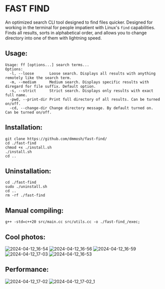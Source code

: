 # FAST FIND #

An optimized search CLI tool designed to find files quicker. Designed for working in the terminal for people impatient with Linux's `find` capabilities. Finds all results, sorts in alphabetical order, and allows you to change directory into one of them with lightning speed.

## Usage: ##
```
Usage: ff [options...] search terms...
Options:
  -l, --loose       Loose search. Displays all results with anything remotely like the search term.
  -m, --medium      Medium search. Displays specific results with diregard for file suffix. Default option.
  -s, --strict      Strict search. Displays only results with exact full name.
  -pwd, --print-dir Print full directory of all results. Can be turned on/off.
  -cd, --change-dir Change directory message. By default turned on. Can be turned on/off.
```


## Installation: ##
```
git clone https://github.com/dmmosh/fast-find/
cd ./fast-find
chmod +x ./install.sh
./install.sh
cd ..
```

## Uninstallation: ##
```
cd ./fast-find
sudo ./uninstall.sh
cd ..
rm -rf ./fast-find
```
## Manual compiling: ##
```
g++ -std=c++20 src/main.cc src/utils.cc -o ./fast-find_/exec;
```

## Cool photos: ##
![2024-04-12_16-54](https://github.com/dmmosh/fast-find/assets/119987092/2c5d9775-7e1f-4e37-b01d-51aadcec386b)
![2024-04-12_16-56](https://github.com/dmmosh/fast-find/assets/119987092/d9e015f1-c684-46a4-8558-9a2d3103da3e)
![2024-04-12_16-59](https://github.com/dmmosh/fast-find/assets/119987092/3cfa0998-9f10-4b2c-b771-a9871b97dbf1)
![2024-04-12_17-03](https://github.com/dmmosh/fast-find/assets/119987092/23fa1ab8-a760-44e5-8a43-365802962bb6)
![2024-04-12_16-53](https://github.com/dmmosh/fast-find/assets/119987092/34ee7886-ecda-4e3c-ba96-80c9b0a8af5c)

## Performance: ##
![2024-04-12_17-02](https://github.com/dmmosh/fast-find/assets/119987092/fda38fdd-16d8-432b-95f0-7ecadd2465e3)
![2024-04-12_17-02_1](https://github.com/dmmosh/fast-find/assets/119987092/2e628ab9-98bd-4d50-a9f5-8302e01afd81)

